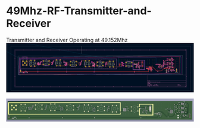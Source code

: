 # 49Mhz-RF-Transmitter-and-Receiver
Transmitter and Receiver Operating at 49.152Mhz 
![](Images/Full_V1.PNG)
<!-- ![](Images/Full_V1_P1.PNG)
![](Images/Full_V1_P2.PNG)
![](Images/Full_V1_P3.PNG)
![](Images/Full_V1_P4.PNG)
-->

![](Images/Full_V1_PCB.PNG)
<!--
![](Images/Full_V1_P1_PCB.PNG)
![](Images/Full_V1_P2_PCB.PNG)
![](Images/Full_V1_P3_PCB.PNG)
![](Images/Full_V1_P4_PCB.PNG)
-->
